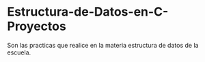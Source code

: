 # Estructura-de-Datos-en-C-Proyectos
Son las practicas que realice en la materia estructura de datos de la escuela.
